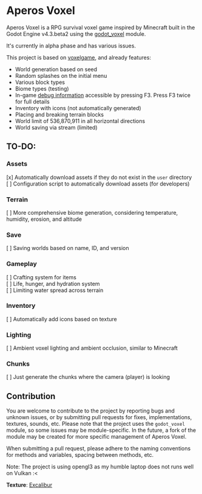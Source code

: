 # Aperos Voxel

Aperos Voxel is a RPG survival voxel game inspired by Minecraft 
built in the Godot Engine v4.3.beta2 using the [godot_voxel](https://github.com/Zylann/godot_voxel) module.

It's currently in alpha phase and has various issues.

This project is based on [voxelgame](https://github.com/Zylann/voxelgame), and already features:

- World generation based on seed
- Random splashes on the initial menu
- Various block types
- Biome types (testing)
- In-game [debug information](https://github.com/godot-extended-libraries/godot-debug-menu) accessible by pressing F3. Press F3 twice for full details
- Inventory with icons (not automatically generated)
- Placing and breaking terrain blocks
- World limit of 536,870,911 in all horizontal directions
- World saving via stream (limited)

## TO-DO:

### Assets
[x] Automatically download assets if they do not exist in the `user` directory<br>
[ ] Configuration script to automatically download assets (for developers)<br>

### Terrain
[ ] More comprehensive biome generation, considering temperature, humidity, erosion, and altitude

### Save
[ ] Saving worlds based on name, ID, and version

### Gameplay
[ ] Crafting system for items<br>
[ ] Life, hunger, and hydration system<br>
[ ] Limiting water spread across terrain<br>

### Inventory
[ ] Automatically add icons based on texture

### Lighting
[ ] Ambient voxel lighting and ambient occlusion, similar to Minecraft

### Chunks
[ ] Just generate the chunks where the camera (player) is looking

## Contribution

You are welcome to contribute to the project by reporting bugs and unknown issues, 
or by submitting pull requests for fixes, implementations, textures, sounds, etc.
Please note that the project uses the `godot_voxel` module, so some issues may be module-specific. 
In the future, a fork of the module may be created for more specific management of Aperos Voxel.

When submitting a pull request, please adhere to the naming conventions for methods and variables, 
spacing between methods, etc.

Note: The project is using opengl3 as my humble laptop does not
runs well on Vulkan :<

**Texture**: [Excalibur](https://www.curseforge.com/minecraft/texture-packs/excalibur)
